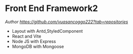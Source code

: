 # Front End Framework2
*Author https://github.com/vuasancoggo222?tab=repositories*
* Layout with Antd,StyledComponent
* React and Vite
* Node JS with Express
* MongoDB with Mongoose
